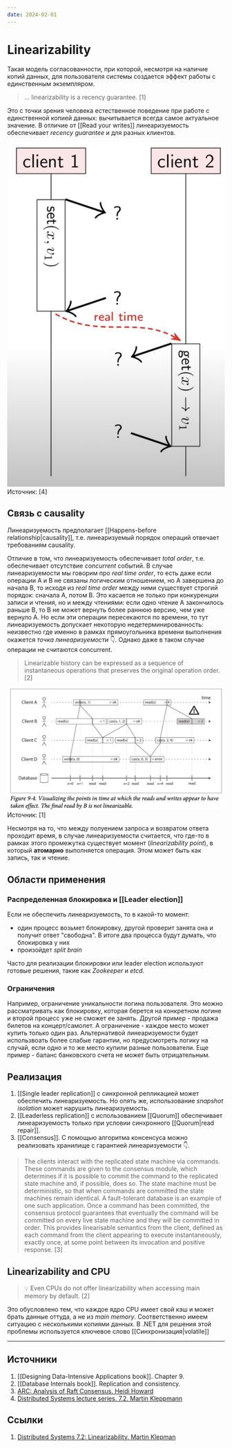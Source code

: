 ```yaml
---
date: 2024-02-01
---
```

# Linearizability

Такая модель согласованности, при которой, несмотря на наличие копий данных, для пользователя системы создается эффект работы с единственным экземпляром.

> ... linearizability is a recency guarantee. [1]

Это с точки зрения человека естественное поведение при работе с единственной копией данных: вычитывается всегда самое актуальное значение. В отличие от [[Read your writes]] линеаризуемость обеспечивает *recency guarantee* и для разных клиентов.

![Linearizability for two clients](../Images/Linearizability%20for%20two%20clients.png)
Источник: [4]

## Связь с causality

Линеаризуемость предполагает [[Happens-before relationship|causality]], т.е. линеаризуемый порядок операций отвечает требованиям causality.

Отличие в том, что линеаризуемость обеспечивает *total order*, т.е. обеспечивает отсутствие *concurrent* событий. В случае линеаризуемости мы говорим про *real time order*, то есть даже если операции A и B не связаны логическим отношением, но A завершена до начала B, то исходя из *real time order* между ними существует строгий порядок: сначала А, потом В. Это касается не только при конкуренции записи и чтения, но и между чтениями: если одно чтение A закончилось раньше B, то B не может вернуть более раннюю версию, чем уже вернуло A.
Но если эти операции пересекаются по времени, то тут линеаризуемость допускает некоторую недетерминированность: неизвестно где именно в рамках прямоугольника времени выполнения окажется *точка линеаризуемости* 👇. Однако даже в таком случае операции не считаются concurrent.

> Linearizable history can be expressed as a sequence of instantaneous operations that preserves the original operation order. [2]

![Linearizability](../Images/Linearizability.png)
Источник: [1]

Несмотря на то, что между полуением запроса и возвратом ответа проходит время, в случае линеаризуемости считается, что где-то в рамках этого промежутка существует момент (*linearizability point*), в который **атомарно** выполняется операция. Этом может быть как запись, так и чтение.

## Области применения

### Распределенная блокировка и [[Leader election]]

Если не обеспечить линеаризуемость, то в какой-то момент:

- один процесс возьмет блокировку, другой проверит занята она и получит ответ "свободна". В итоге два процесса будут думать, что блокировка у них
- произойдет *split brain*

Часто для реализации блокировки или leader election используют готовые решения, такие как *Zookeeper* и  *etcd*.

### Ограничения

Например, ограничение уникальности логина пользователя. Это можно рассматривать как блокировку, которая берется на конкретном логине и второй процесс уже не сможет ее занять.
Другой пример - продажа билетов на концерт/самолет. А ограничение - каждое место может купить только один раз. Альтернативой линеаризуемости будет использвоать более слабые гарантии, но предусмотреть логику на случай, если одно и то же место купили разные пользователи.
Еще пример - баланс банковского счета не может быть отрицательным.

## Реализация

1. [[Single leader replication]] с синхронной репликацией может обеспечить линеаризуемость. Но опять же, использование *snapshot isolation* может нарушить линеаризуемость.
1. [[Leaderless replication]] с использованием [[Quorum]] обеспечивает линеаризуемость только при условии синхронного [[Quorum|read repair]].
1. [[Consensus]]. С помощью алгоритма консенсуса можно реализовать хранилище с гарантией линеаризуемости 👇.

> The clients interact with the replicated state machine via commands. These commands are given to the consensus module, which determines if it is possible to commit the command to the replicated state machine and, if possible, does so. The state machine must be deterministic, so that when commands are committed the state machines remain identical. A fault-tolerant database is an example of one such application. Once a command has been committed, the consensus protocol guarantees that eventually the command will be committed on every live state machine and they will be committed in order. This provides linearisable semantics from the client, defined as each command from the client appearing to execute instantaneously, exactly once, at some point between its invocation and positive response. [3]

## Linearizability and CPU

> 💡 Even CPUs do not offer linearizability when accessing main memory by default. [2]

Это обусловлено тем, что каждое ядро CPU имеет свой кэш и может брать данные оттуда, а не из *main memory*. Соответственно имеем ситуацию с несколькими копиями данных. В .NET для решения этой проблемы используется ключевое слово [[Синхронизация|volatile]]

---

## Источники

1. [[Designing Data-Intensive Applications book]]. Chapter 9.
1. [[Database Internals book]]. Replication and consistency.
1. [ARC: Analysis of Raft Consensus. Heidi Howard](https://www.cl.cam.ac.uk/techreports/UCAM-CL-TR-857.pdf)
1. [Distributed Systems lecture series. 7.2. Martin Kleppmann](https://youtu.be/noUNH3jDLC0?si=RhwohabtNHe-NzJ6)

## Ссылки

1. [Distributed Systems 7.2: Linearizability. Martin Klepman](https://youtu.be/noUNH3jDLC0?si=_PCaU9wISRHN--xt)
